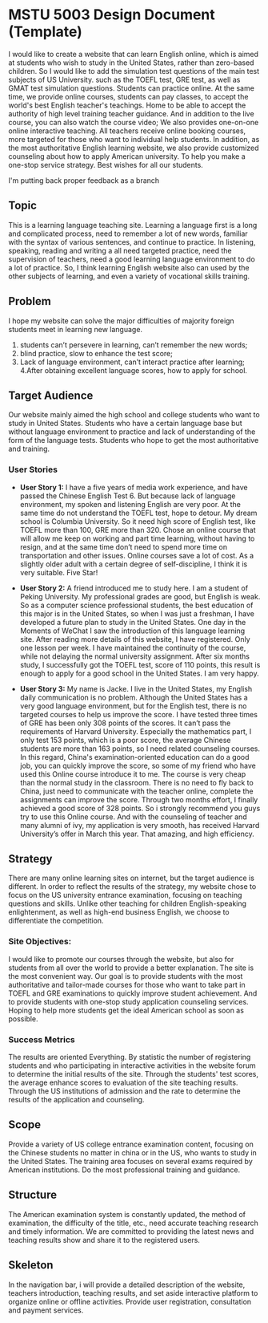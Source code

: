 # MSTU 5003 Design Document (Template)

I would like to create a website that can learn English online, which is aimed at students who wish to study in the United States, rather than zero-based children. So I would like to add the simulation test questions of the main test subjects of US University. such as the TOEFL test, GRE test, as well as GMAT test simulation questions. Students can practice online. At the same time, we provide online courses, students can pay classes, to accept the world's best English teacher's teachings. Home to be able to accept the authority of high level training teacher guidance. And in addition to the live course, you can also watch the course video; We also provides one-on-one online interactive teaching. All teachers receive online booking courses, more targeted for those who want to individual help students.
In addition, as the most authoritative English learning website, we also provide customized counseling about how to apply American university. To help you make a one-stop service strategy. Best wishes for all our students.

I'm putting back proper feedback as a branch



## Topic
This is a learning language teaching site. Learning a language first is a long and complicated process, need to remember a lot of new words, familiar with the syntax of various sentences, and continue to practice. In listening, speaking, reading and writing a all need targeted practice, need the supervision of teachers, need a good learning language environment to do a lot of practice. So, I think learning English website also can used by the other subjects of learning, and even a variety of vocational skills training.

## Problem
I hope my website can solve the major difficulties of majority foreign students meet in learning new language.
1. students can’t persevere in learning, can’t remember the new words;
2. blind practice, slow to enhance the test score;
3. Lack of language environment, can’t interact practice after learning;
4.After obtaining excellent language scores, how to apply for school.


## Target Audience
Our website mainly aimed the high school and college students who want to study in United States. Students who have a certain language base but without language environment to practice and lack of understanding of the form of the language tests. Students who hope to get the most authoritative and training.


### User Stories
- **User Story 1:**
I have a five years of media work experience, and have passed the Chinese English Test 6. But because lack of language environment, my spoken and listening English are very poor. At the same time do not understand the TOEFL test, hope to detour.  My dream school is Columbia University. So it need high score of English test, like TOEFL more than 100, GRE more than 320.  Chose an online course that will allow me keep on working and part time learning, without having to resign, and at the same time don’t need to spend more time on transportation and other issues. Online courses save a lot of cost. As a slightly older adult with a certain degree of self-discipline, I think it is very suitable. Five Star!

- **User Story 2:**
A friend introduced me to study here. I am a student of Peking University. My professional grades are good, but English is weak. So as a  computer science professional students, the best education of this major is in the United States, so when I was just a freshman, I have developed a future plan to study in the United States. One day in the Moments of WeChat I saw the introduction of this language learning site. After reading more details of this website, I have registered. Only one lesson per week. I have maintained the continuity of the course, while not delaying the normal university assignment. After six months study, I successfully got the TOEFL test, score of 110 points, this result is enough to apply for a good school in the United States. I am very happy.

- **User Story 3:**
My name is Jacke. I  live in the United States, my English daily communication is no problem. Although the United States has a very good language environment, but for the English test, there is no targeted courses to help us improve the score. I have tested three times of GRE has been only 308 points of the scores. It can’t pass the requirements of Harvard University. Especially the mathematics part, I only test 153 points, which is a poor score, the average Chinese students are more than 163 points, so I need related counseling courses. In this regard, China's examination-oriented education can do a good job, you can quickly improve the score, so some of my friend who have used this Online course introduce it to me. The course is very cheap than the normal study in the classroom. There is no need to fly back to China, just need to communicate with the teacher online, complete the assignments can improve the score. Through two months effort, I finally achieved a good score of 328 points. So i strongly recommend you guys try to use this Online course. And with the counseling of teacher and many alumni of ivy, my application is very smooth, has received Harvard University’s offer in March this year. That amazing, and high efficiency.



## Strategy
There are many online learning sites on internet, but the target audience is different. In order to reflect the results of the strategy, my website chose to focus on the US university entrance examination, focusing on teaching questions and skills. Unlike other teaching for children English-speaking enlightenment, as well as high-end business English, we choose to differentiate the competition.

### Site Objectives:
I would like to promote our courses through the website, but also for students from all over the world to provide a better explanation. The site is the most convenient way. Our goal is to provide students with the most authoritative and tailor-made courses for those who want to take part in TOEFL and GRE examinations to quickly improve student achievement. And to provide students with one-stop study application counseling services. Hoping to help more students get the ideal American school as soon as possible.


### Success Metrics
The results are oriented Everything. By statistic the number of registering students and who participating in interactive activities in the website forum to determine the initial results of the site. Through the students' test scores, the average enhance scores to evaluation of the site teaching results. Through the US institutions of admission and the rate to determine the results of the application and counseling.


## Scope
Provide a variety of US college entrance examination content, focusing on the Chinese students no matter in china or in the US, who wants to study in the United States. The training area focuses on several exams required by American institutions. Do the most professional training and guidance.


## Structure
The American examination system is constantly updated, the method of examination, the difficulty of the title, etc., need accurate teaching research and timely information. We are committed to providing the latest news and teaching results show and share it to the registered users.


## Skeleton
In the navigation bar, i will provide a detailed description of the website, teachers introduction, teaching results, and set aside interactive platform to organize online or offline activities. Provide user registration, consultation and payment services.
